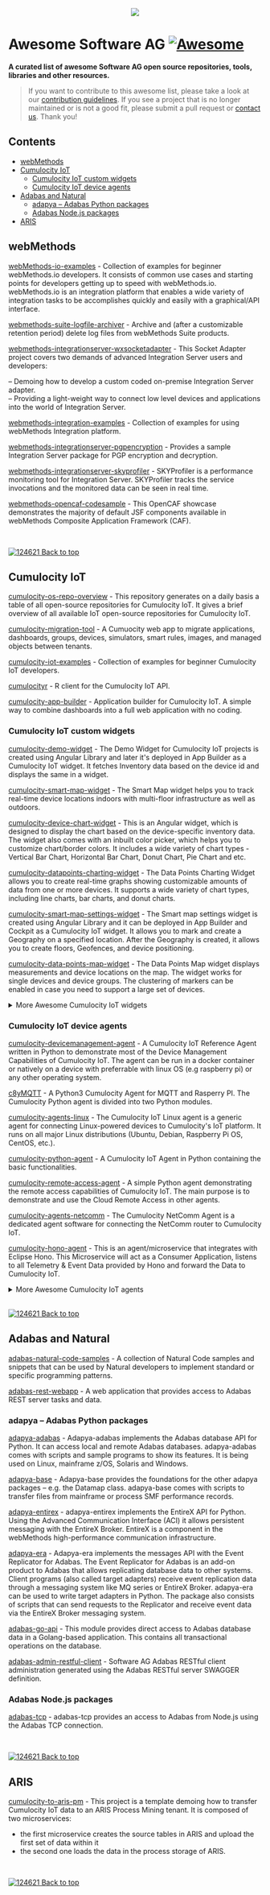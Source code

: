 <p align="center">
<a href="https://www.softwareag.com/en_corporate.html"><img src="https://info.softwareag.com/rs/858-DJP-749/images/SAG_logo_200x200_New.png" style="max-width: 75% !important;"></a></br>
</p>

# Awesome Software AG [![Awesome](https://awesome.re/badge.svg)](https://awesome.re)
**A curated list of awesome Software AG open source repositories, tools, libraries and other resources.**

> If you want to contribute to this awesome list, please take a look at our [contribution guidelines](https://github.com/SoftwareAG/awesome-softwareag/blob/master/CONTRIBUTING.md). 
If you see a project that is no longer maintained or is not a good fit, please submit a pull request or [contact us](mailto:technologycommunity@softwareag.com?subject=Github/SoftwareAG). Thank you!


## Contents
* [webMethods](#webmethods)
* [Cumulocity IoT](#cumulocity-iot)
  * [Cumulocity IoT custom widgets](#cumulocity-iot-custom-widgets)
  * [Cumulocity IoT device agents](#cumulocity-iot-device-agents)
* [Adabas and Natural](#adabas-and-natural)
  * [adapya – Adabas Python packages](#adapya--adabas-python-packages)
  * [Adabas Node.js packages](#adabas-nodejs-packages)
* [ARIS](#aris)
 
## webMethods
 
[webMethods-io-examples](https://github.com/SoftwareAG/webMethods-io-examples) - Collection of examples for beginner webMethods.io developers. It consists of common use cases and starting points for developers getting up to speed with webMethods.io. webMethods.io is an integration platform that enables a wide variety of integration tasks to be accomplishes quickly and easily with a graphical/API interface.

[webmethods-suite-logfile-archiver](https://github.com/SoftwareAG/webmethods-suite-logfile-archiver) - Archive and (after a customizable retention period) delete log files from webMethods Suite products.

[webmethods-integrationserver-wxsocketadapter](https://github.com/SoftwareAG/webmethods-integrationserver-wxsocketadapter) - This Socket Adapter project covers two demands of advanced Integration Server users and developers:

 &ndash; Demoing how to develop a custom coded on-premise Integration Server adapter.<br/>
 &ndash; Providing a light-weight way to connect low level devices and applications into the world of Integration Server.
 
[webmethods-integration-examples](https://github.com/SoftwareAG/webmethods-integration-examples) - Collection of examples for using webMethods Integration platform.
 
[webmethods-integrationserver-pgpencryption](https://github.com/SoftwareAG/webmethods-integrationserver-pgpencryption) - Provides a sample Integration Server package for PGP encryption and decryption.
 
[webmethods-integrationserver-skyprofiler](https://github.com/SoftwareAG/webmethods-integrationserver-skyprofiler) - SKYProfiler is a performance monitoring tool for Integration Server. SKYProfiler tracks the service invocations and the monitored data can be seen in real time.

[webmethods-opencaf-codesample](https://github.com/SoftwareAG/webmethods-opencaf-codesample) - This OpenCAF showcase demonstrates the majority of default JSF components available in webMethods Composite Application Framework (CAF).

<br>

[![124621](https://user-images.githubusercontent.com/23717841/228481674-58d1678e-7206-4367-a211-2ecdd376e0e2.png) Back to top](#contents)

## Cumulocity IoT

[cumulocity-os-repo-overview](https://github.com/SoftwareAG/cumulocity-os-repo-overview) - This repository generates on a daily basis a table of all open-source repositories for Cumulocity IoT. It gives a brief overview of all available IoT open-source repositories for Cumulocity IoT.

[cumulocity-migration-tool](https://github.com/SoftwareAG/cumulocity-migration-tool) - A Cumuocity web app to migrate applications, dashboards, groups, devices, simulators, smart rules, images, and managed objects between tenants.

[cumulocity-iot-examples](https://github.com/SoftwareAG/cumulocity-iot-examples) - Collection of examples for beginner Cumulocity IoT developers.

[cumulocityr](https://github.com/SoftwareAG/cumulocityr) - R client for the Cumulocity IoT API. 

[cumulocity-app-builder](https://github.com/SoftwareAG/cumulocity-app-builder) - Application builder for Cumulocity IoT. A simple way to combine dashboards into a full web application with no coding.

### Cumulocity IoT custom widgets
[cumulocity-demo-widget](https://github.com/SoftwareAG/cumulocity-demo-widget) - The Demo Widget for Cumulocity IoT projects is created using Angular Library and later it's deployed in App Builder as a Cumulocity IoT widget. It fetches Inventory data based on the device id and displays the same in a widget.

[cumulocity-smart-map-widget](https://github.com/SoftwareAG/cumulocity-smart-map-widget) - The Smart Map widget helps you to track real-time device locations indoors with multi-floor infrastructure as well as outdoors.

[cumulocity-device-chart-widget](https://github.com/SoftwareAG/cumulocity-device-chart-widget) - This is an Angular widget, which is designed to display the chart based on the device-specific inventory data. The widget also comes with an inbuilt color picker, which helps you to customize chart/border colors. It includes a wide variety of chart types - Vertical Bar Chart, Horizontal Bar Chart, Donut Chart, Pie Chart and etc.

[cumulocity-datapoints-charting-widget](https://github.com/SoftwareAG/cumulocity-datapoints-charting-widget) - The Data Points Charting Widget allows you to create real-time graphs showing customizable amounts of data from one or more devices. It supports a wide variety of chart types, including line charts, bar charts, and donut charts.

[cumulocity-smart-map-settings-widget](https://github.com/SoftwareAG/cumulocity-smart-map-settings-widget) - The Smart map settings widget is created using Angular Library and it can be deployed in App Builder and Cockpit as a Cumulocity IoT widget. It allows you to mark and create a Geography on a specified location. After the Geography is created, it allows you to create floors, Geofences, and device positioning. 

[cumulocity-data-points-map-widget](https://github.com/SoftwareAG/cumulocity-data-points-map-widget) - The Data Points Map widget displays measurements and device locations on the map. The widget works for single devices and device groups. The clustering of markers can be enabled in case you need to support a large set of devices.

<details>
<summary>More Awesome Cumulocity IoT widgets</summary>

* [Cumulocity IoT 3D model viewer widget](https://github.com/SoftwareAG/cumulocity-3d-model-viewer-widget)
* [Cumulocity IoT DataHub widget](https://github.com/SoftwareAG/cumulocity-datahub-widget)
* [Cumulocity IoT indoor air quality widget](https://github.com/SoftwareAG/cumulocity-indoor-air-quality-widget) 
* [Cumulocity IoT image animation widget](https://github.com/SoftwareAG/cumulocity-image-animation-widget)
* [Cumulocity IoT video widget](https://github.com/SoftwareAG/cumulocity-video-widget)
* [Cumulocity IoT asset viewer widget](https://github.com/SoftwareAG/cumulocity-asset-viewer-widget)
* [Cumulocity IoT Markdown widget](https://github.com/SoftwareAG/cumulocity-markdown-widget) 
* [Cumulocity IoT KPI overview widget](https://github.com/SoftwareAG/cumulocity-kpi-overview-widget)
* [Cumulocity IoT bar chart widget](https://github.com/SoftwareAG/cumulocity-barchart-widget)
* [Cumulocity IoT Power BI widget](https://github.com/SoftwareAG/cumulocity-power-bi-widget)
* [Cumulocity IoT tracking replay widget](https://github.com/SoftwareAG/cumulocity-tracking-replay-map-widget)
* [Cumulocity IoT silo capacity widget](https://github.com/SoftwareAG/cumulocity-silo-capacity-widget)
* [Cumulocity IoT weather forecast widget](https://github.com/SoftwareAG/cumulocity-weather-forecast-widget)
* [Cumulocity IoT Devices at risk widget](https://github.com/SoftwareAG/cumulocity-device-at-risk-widget)
* [Cumulocity IoT Trendminer chart widget](https://github.com/SoftwareAG/trendminer-chart-widget)
* [Cumulocity IoT advanced radial gauge widget](https://github.com/SoftwareAG/cumulocity-advanced-radial-gauge-widget)
* [Cumulocity IoT ticketing integration setup widget](https://github.com/SoftwareAG/c8y-ticketing-integration-setup-widget)
* [Cumulocity IoT device control and status widget](https://github.com/SoftwareAG/cumulocity-device-control-widget)
* [Cumulocity IoT compass widget](https://github.com/SoftwareAG/cumulocity-compass-widget)
* [Cumulocity IoT devices details widget](https://github.com/SoftwareAG/cumulocity-device-details-widget)

</details>

### Cumulocity IoT device agents
[cumulocity-devicemanagement-agent](https://github.com/SoftwareAG/cumulocity-devicemanagement-agent) - A Cumulocity IoT Reference Agent written in Python to demonstrate most of the Device Management Capabilities of Cumulocity IoT. The agent can be run in a docker container or natively on a device with preferrable with linux OS (e.g raspberry pi) or any other operating system.

[c8yMQTT](https://github.com/SoftwareAG/c8yMQTT) - A Python3 Cumulocity Agent for MQTT and Rasperry PI. The Cumulocity Python agent is divided into two Python modules.

[cumulocity-agents-linux](https://github.com/SoftwareAG/cumulocity-agents-linux) - The Cumulocity IoT Linux agent is a generic agent for connecting Linux-powered devices to Cumulocity's IoT platform. It runs on all major Linux distributions (Ubuntu, Debian, Raspberry Pi OS, CentOS, etc.).

[cumulocity-python-agent](https://github.com/SoftwareAG/cumulocity-python-agent) - A Cumulocity IoT Agent in Python containing the basic functionalities.

[cumulocity-remote-access-agent](https://github.com/SoftwareAG/cumulocity-remote-access-agent) - A simple Python agent demonstrating the remote access capabilities of Cumulocity IoT. The main purpose is to demonstrate and use the Cloud Remote Access in other agents.

[cumulocity-agents-netcomm](https://github.com/SoftwareAG/cumulocity-agents-netcomm) - The Cumulocity NetComm Agent is a dedicated agent software for connecting the NetComm router to Cumulocity IoT.

[cumulocity-hono-agent](https://github.com/SoftwareAG/cumulocity-hono-agent) - This is an agent/microservice that integrates with Eclipse Hono. This Microservice will act as a Consumer Application, listens to all Telemetry & Event Data provided by Hono and forward the Data to Cumulocity IoT.

<details>
<summary>More Awesome Cumulocity IoT agents</summary>
* [cumulocity-dynamic-mqtt-mapper](https://github.com/SoftwareAG/cumulocity-dynamic-mqtt-mapper)
* [cumulocity-rest2mqtt-bridge](https://github.com/SoftwareAG/cumulocity-rest2mqtt-bridge)
* [cumulocity-iec104](https://github.com/SoftwareAG/cumulocity-iec104)
* [cumulocity-agents-opc](https://github.com/SoftwareAG/cumulocity-agents-opc)
* [cumulocity-electron-agent](https://github.com/SoftwareAG/cumulocity-electron-agent)
* [cumulocity-modbus-demo](https://github.com/SoftwareAG/cumulocity-modbus-demo)
</details>

<br>

[![124621](https://user-images.githubusercontent.com/23717841/228481674-58d1678e-7206-4367-a211-2ecdd376e0e2.png) Back to top](#contents)

## Adabas and Natural

[adabas-natural-code-samples](https://github.com/SoftwareAG/adabas-natural-code-samples) - A collection of Natural Code samples and snippets that can be used by Natural developers to implement standard or specific programming patterns.

[adabas-rest-webapp](https://github.com/SoftwareAG/adabas-rest-webapp) - A web application that provides access to Adabas REST server tasks and data. 

### adapya – Adabas Python packages

[adapya-adabas](https://github.com/SoftwareAG/adapya-adabas) - Adapya-adabas implements the Adabas database API for Python. It can access local and remote Adabas databases. adapya-adabas comes with scripts and sample programs to show its features. It is being used on Linux, mainframe z/OS, Solaris and Windows.

[adapya-base](https://github.com/SoftwareAG/adapya-base) - Adapya-base provides the foundations for the other adapya packages – e.g. the Datamap class. adapya-base comes with scripts to transfer files from mainframe or process SMF performance records.

[adapya-entirex](https://github.com/SoftwareAG/adapya-entirex) - adapya-entirex implements the EntireX API for Python. Using the Advanced Communication Interface (ACI) it allows persistent messaging with the EntireX Broker. EntireX is a component in the webMethods high-performance communication infrastructure.

[adapya-era](https://github.com/SoftwareAG/adapya-era) - Adapya-era implements the messages API with the Event Replicator for Adabas. The Event Replicator for Adabas is an add-on product to Adabas that allows replicating database data to other systems. Client programs (also called target adapters) receive event replication data through a messaging system like MQ series or EntireX Broker. adapya-era can be used to write target adapters in Python. The package also consists of scripts that can send requests to the Replicator and receive event data via the EntireX Broker messaging system.

[adabas-go-api](https://github.com/SoftwareAG/adabas-go-api) - This module provides direct access to Adabas database data in a Golang-based application. This contains all transactional operations on the database.

[adabas-admin-restful-client](https://github.com/SoftwareAG/adabas-admin-restful-client) - Software AG Adabas RESTful client administration generated using the Adabas RESTful server SWAGGER definition.

### Adabas Node.js packages

[adabas-tcp](https://github.com/SoftwareAG/adabas-tcp) - adabas-tcp provides an access to Adabas from Node.js using the Adabas TCP connection.

<br>

[![124621](https://user-images.githubusercontent.com/23717841/228481674-58d1678e-7206-4367-a211-2ecdd376e0e2.png) Back to top](#contents)

## ARIS

[cumulocity-to-aris-pm](https://github.com/SoftwareAG/cumulocity-to-aris-pm) - This project is a template demoing how to transfer Cumulocity IoT data to an ARIS Process Mining tenant. It is composed of two microservices:

- the first microservice creates the source tables in ARIS and upload the first set of data within it
- the second one loads the data in the process storage of ARIS. 

<br>

[![124621](https://user-images.githubusercontent.com/23717841/228481674-58d1678e-7206-4367-a211-2ecdd376e0e2.png) Back to top](#contents)
